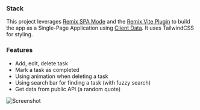### Stack

This project leverages [Remix SPA Mode](https://remix.run/docs/en/main/future/spa-mode) and the [Remix Vite Plugin](https://remix.run/docs/en/main/future/vite) to build the app as a Single-Page Application using [Client Data](https://remix.run/docs/en/main/guides/client-data). It uses TailwindCSS for styling.


### Features

- Add, edit, delete task
- Mark a task as completed
- Using animation when deleting a task
- Using search bar for finding a task (with fuzzy search)
- Get data from public API (a random quote)


![Screenshot](https://i.ibb.co/r0n1Sp0/remix-vite-todo-vercel-app.png)